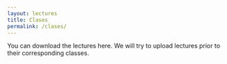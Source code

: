 ```yaml
---
layout: lectures
title: Clases
permalink: /clases/
---
```

You can download the lectures here. We will try to upload lectures prior to their corresponding classes.
